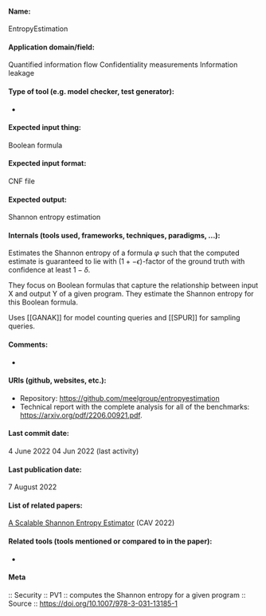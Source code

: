 #### Name:
EntropyEstimation

#### Application domain/field:
Quantified information flow
Confidentiality measurements
Information leakage

#### Type of tool (e.g. model checker, test generator):
-

#### Expected input thing:
Boolean formula

#### Expected input format:
CNF file

#### Expected output:
Shannon entropy estimation

#### Internals (tools used, frameworks, techniques, paradigms, ...):
Estimates the Shannon entropy of a formula $\varphi$ such that the computed estimate is guaranteed to lie with ($1 +- \epsilon$)-factor of the ground truth with confidence at least $1-\delta$.

They focus on Boolean formulas that capture the relationship between input X and output Y of a given program. They estimate the Shannon entropy for this Boolean formula.

Uses [[GANAK]] for model counting queries and [[SPUR]] for sampling queries.

#### Comments:
-

#### URIs (github, websites, etc.):
- Repository: https://github.com/meelgroup/entropyestimation
- Technical report with the complete analysis for all of the benchmarks: https://arxiv.org/pdf/2206.00921.pdf.

#### Last commit date:
4 June 2022
04 Jun 2022 (last activity)

#### Last publication date:
7 August 2022

#### List of related papers:
[A Scalable Shannon Entropy Estimator](https://doi.org/10.1007/978-3-031-13185-1_18) (CAV 2022)

#### Related tools (tools mentioned or compared to in the paper):
-

#### Meta
:: Security
:: PV1 :: computes the Shannon entropy for a given program
:: Source :: https://doi.org/10.1007/978-3-031-13185-1

